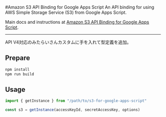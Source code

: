 #Amazon S3 API Binding for Google Apps Script
An API binding for using AWS Simple Storage Service (S3) from Google Apps Script.

Main docs and instructions at [Amazon S3 API Binding for Google Apps Script](http://engetc.com/projects/amazon-s3-api-binding-for-google-apps-script/).

---

API V4対応のみたらいさんカスタムに手を入れて型定義を追加。

## Prepare

```sh
npm install
npm run build
```

## Usage

```js
import { getInstance } from "/path/to/s3-for-google-apps-script"

const s3 = getInstance(accessKeyId, secretAccessKey, options)
```
